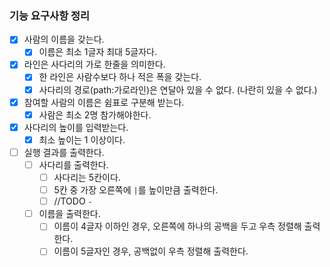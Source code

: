 ### 기능 요구사항 정리
- [x] 사람의 이름을 갖는다.
  - [x] 이름은 최소 1글자 최대 5글자다.
- [x] 라인은 사다리의 가로 한줄을 의미한다.
  - [x] 한 라인은 사람수보다 하나 적은 폭을 갖는다.
  - [x] 사다리의 경로(path:가로라인)은 연달아 있을 수 없다. (나란히 있을 수 없다.)
- [x] 참여할 사람의 이름은 쉼표로 구분해 받는다.
  - [x] 사람은 최소 2명 참가해야한다.
- [x] 사다리의 높이를 입력받는다.
  - [x] 최소 높이는 1 이상이다.
- [ ] 실행 결과를 출력한다.
  - [ ] 사다리를 출력한다.
    - [ ] 사다리는 5칸이다.
    - [ ] 5칸 중 가장 오른쪽에 `|`를 높이만큼 출력한다.
    - [ ] //TODO `-` 
  - [ ] 이름을 출력한다.
    - [ ] 이름이 4글자 이하인 경우, 오른쪽에 하나의 공백을 두고 우측 정렬해 출력한다.
    - [ ] 이름이 5글자인 경우, 공백없이 우측 정렬해 출력한다.
